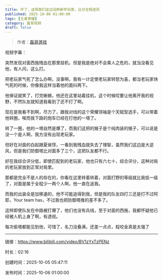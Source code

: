 ```yaml
---
title: 坏了，这局我们这边没刷新牢玩家，比分全程逆风
published: 2025-10-06 01:00:00
tags: [王者荣耀]
category: 磊哥视频
draft: false
---
```



> 作者：[磊哥游戏](https://space.bilibili.com/268941858)

视频字幕：

突然发现对面西施残血在那里挂机，但是我是绝对不会乘人之危的，就当没看见他，有人问，这么打。

把老玩家气死了怎么办啊，没事啊，我有一计定使老玩家转怒为喜，都当老玩家快气死的时候，你像我这样当着他的面抖两下。

他保证就笑了，打完蜥蜴，他还在这里站着挂机，这个时候哎要让他离开我的视野，不然队友就知道我看到了还不打了啊。

现在是我看不到啊，尽力了，跟我对线的这个荣耀领袖是个天赋型选手，可以带着他转圈，唉而我下路的炮车已经在打他的一塔了。

转了一圈，他的一塔自然是爆了，而我们这把的猴子是个纯肉装的猴子，可以说是没一个是人啊，我方没有出现老玩家。

但好在对面的白起跟夏侯惇，一看到我残血就失去了理智，虽然我们这边是大逆风，但是我们防御塔比对面多了三个，这把队友都不行。

好在我综合评分低，即使匹配到的老玩家，他也只有六七十，综合评分，这种对局的老玩家放到正常对局里。

那都是完全不是人的存在的，你看在这里转着转着，对面打野的等级就比我低一级了，对面是属于全程少一两个人啊，他一直在追我。

而我的出装全是加移速的，他不可能追得到我，但是我的队友四打三还是打不过阿耶，Your team has，不过我也把防御塔推的差不多了。

这样即使队友在中路被打爆了，他们也没有兵线，至于对面的西施，我都怀疑他已经被人机上身了啊，有透视。

每次偷塔都能见到他，可惜了，名刀没叠满，还差一点点，程咬金真是太强了

---

链接：https://www.bilibili.com/video/BV1zYxTzPENz

时长：02:16

创建时间：2025-10-05 05:47:11

发布时间：2025-10-06 01:00:00
